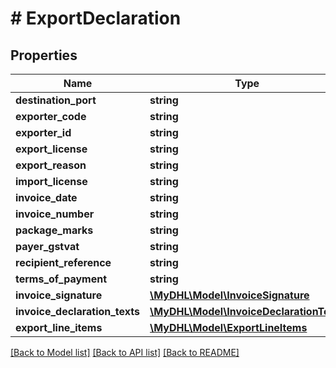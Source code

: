 # # ExportDeclaration

## Properties

Name | Type | Description | Notes
------------ | ------------- | ------------- | -------------
**destination_port** | **string** |  | [optional]
**exporter_code** | **string** |  | [optional]
**exporter_id** | **string** |  | [optional]
**export_license** | **string** |  | [optional]
**export_reason** | **string** |  | [optional]
**import_license** | **string** |  | [optional]
**invoice_date** | **string** |  | [optional]
**invoice_number** | **string** |  | [optional]
**package_marks** | **string** |  | [optional]
**payer_gstvat** | **string** |  | [optional]
**recipient_reference** | **string** |  | [optional]
**terms_of_payment** | **string** |  | [optional]
**invoice_signature** | [**\MyDHL\Model\InvoiceSignature**](InvoiceSignature.md) |  | [optional]
**invoice_declaration_texts** | [**\MyDHL\Model\InvoiceDeclarationTexts**](InvoiceDeclarationTexts.md) |  | [optional]
**export_line_items** | [**\MyDHL\Model\ExportLineItems**](ExportLineItems.md) |  | [optional]

[[Back to Model list]](../../README.md#models) [[Back to API list]](../../README.md#endpoints) [[Back to README]](../../README.md)
